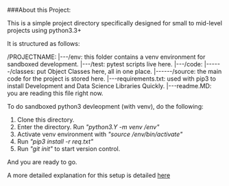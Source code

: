 ###About this Project:

This is a simple project directory specifically designed for small to mid-level projects using python3.3+

It is structured as follows:

/PROJECTNAME:
|---/env: this folder contains a venv environment for sandboxed development.
|---/test: pytest scripts live here.
|---/code:
|------/classes: put Object Classes here, all in one place.
|------/source: the main code for the project is stored here.
|---requirements.txt: used with pip3 to install Development and Data Science Libraries Quickly.
|---readme.MD: you are reading this file right now.  
 
To do sandboxed python3 devleopment (with venv), do the following:

1. Clone this directory.
2. Enter the directory. Run _"python3.Y -m venv /env"_
3. Activate venv environment with _"source /env/bin/activate"_
4. Run _"pip3 install -r req.txt"_
5. Run _"git init"_ to start version control.

And you are ready to go. 

A more detailed explanation for this setup is detailed [here][link1]

[link1]:www.google.com
